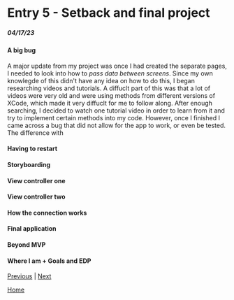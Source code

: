 # Entry 5 - Setback and final project
##### 04/17/23

#### A big bug
A major update from my project was once I had created the separate pages, I needed to look into how to *pass data between screens*. Since my own knowlegde of this didn't have any idea on how to do this, I began researching videos and tutorials. A diffuclt part of this was that a lot of videos were very old and were using methods from different versions of XCode, which made it very diffuclt for me to follow along. After enough searching, I decided to watch one tutorial video in order to learn from it and try to implement certain methods into my code. However, once I finished I came across a bug that did not allow for the app to work, or even be tested. The difference with
#### Having to restart

#### Storyboarding

#### View controller one

#### View controller two

#### How the connection works

#### Final application

#### Beyond MVP

#### Where I am + Goals and EDP

[Previous](entry04.md) | [Next](entry06.md)

[Home](../README.md)
